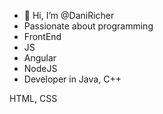 - 👋 Hi, I’m @DaniRicher
- Passionate about programming
- FrontEnd
- JS
- Angular
- NodeJS
- Developer in Java, C++

HTML, CSS

<!---
DaniRicher/DaniRicher is a ✨ special ✨ repository because its `README.md` (this file) appears on your GitHub profile.
You can click the Preview link to take a look at your changes.
--->
